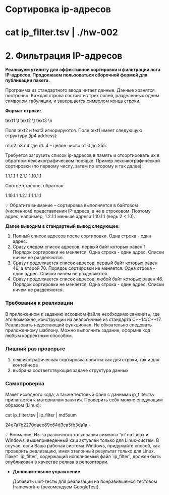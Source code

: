 # Сортировка ip-адресов

# cat ip_filter.tsv | ./hw-002

# 2. Фильтрация IP-адресов

**Реализуем утилиту для эффективной сортировки и фильтрации лога IP-адресов. Продолжаем пользоваться сборочной фермой для публикации пакета.**

Программа из стандартного ввода читает данные. Данные хранятся построчно. Каждая строка состоит из трех полей, разделенных одним символом табуляции, и завершается символом конца строки. 

**Формат строки:**

text1 \t text2 \t text3 \n

Поля text2 и text3 игнорируются. Поле text1 имеет следующую структуру (ip4 address):

n1.n2.n3.n4
где n1..4 – целое число от 0 до 255.

Требуется загрузить список ip-адресов в память и отсортировать их в обратном
лексикографическом порядке. Пример лексикографической сортировки (по первому числу, затем по второму и так далее):

1.1.1.1
1.2.1.1
1.10.1.1

Соответственно, обратная:

1.10.1.1
1.2.1.1
1.1.1.1

<aside>
💡 Обратите внимание – сортировка выполняется в байтовом (численном) представлении IP-адреса, а не в строковом. Поэтому адрес, например, 1.2.1.1 меньше адреса 1.10.1.1 (ведь 2 < 10).

</aside>

**Далее выводим в стандартный вывод следующее:**

1. Полный список адресов после сортировки. Одна строка - один адрес.
2. Сразу следом список адресов, первый байт которых равен 1. Порядок сортировки не меняется.
Одна строка - один адрес. Списки ничем не разделяются.
3. Сразу продолжается список адресов, первый байт которых равен 46, а второй 70. Порядок
сортировки не меняется. Одна строка - один адрес. Списки ничем не разделяются.
4. Сразу продолжается список адресов, любой байт которых равен 46. Порядок сортировки не
меняется. Одна строка - один адрес. Списки ничем не разделяются.

### Требования к реализации

В приложенном к заданию исходном файле необходимо заменить, где это возможно,
конструкции на аналогичные из стандарта С++14/C++17. Реализовать недостающий функционал.
Не обязательно следовать приложенному шаблону. Можно выполнить задание, оформив код
любым корректным способом.

### Лишний раз проверьте

1. лексикографическая сортировка понятна как для строки, так и для контейнера
2. выбрана соответствующая задаче структура данных

### Самопроверка

Макет исходного кода, а также тестовый файл с данными ip_filter.tsv прилагается к материалам
занятия. Проверить себя можно следующим образом (Linux):

cat ip_filter.tsv | ip_filter | md5sum

24e7a7b2270daee89c64d3ca5fb3da1a -

<aside>
💡 Внимание! Из-за различного толкования символа ‘\n’ на Linux и Windows, вышеприведенный хэш актуален только для Linux-систем. В случае, если Ваша рабочая система Windows, придумайте способ, как проверить реализацию, имея эталонный результат только для Linux.
Пакет `ip_filter`, содержащий исполняемый файл `ip_filter`, должен быть опубликован в качестве
релиза в репозитории.

</aside>

- **Дополнительное упражнение**
    
    Добавить unit-тесты для реализации на понравившемся тестовом framework-е (рекомендуем
    GoogleTest).